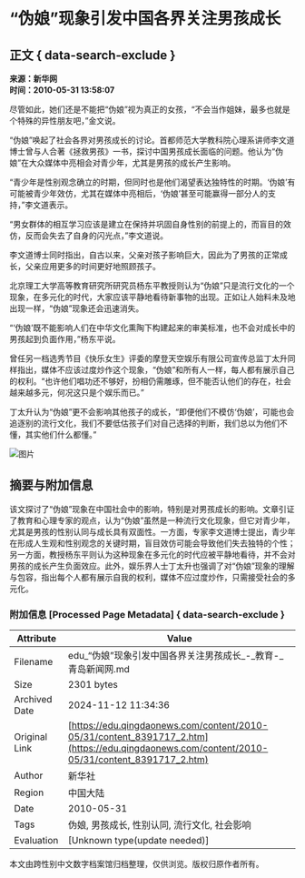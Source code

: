# “伪娘”现象引发中国各界关注男孩成长

## 正文 { data-search-exclude }


**来源：新华网**  
**时间：2010-05-31 13:58:07**

尽管如此，她们还是不能把“伪娘”视为真正的女孩，“不会当作姐妹，最多也就是个特殊的异性朋友吧，”金文说。

“伪娘”唤起了社会各界对男孩成长的讨论。首都师范大学教科院心理系讲师李文道博士曾与人合著《拯救男孩》一书，探讨中国男孩成长面临的问题。他认为“伪娘”在大众媒体中亮相会对青少年，尤其是男孩的成长产生影响。

“青少年是性别观念确立的时期，但同时也是他们渴望表达独特性的时期。‘伪娘’有可能被青少年效仿，尤其在媒体中亮相后，‘伪娘’甚至可能赢得一部分人的支持，”李文道表示。

“男女群体的相互学习应该是建立在保持并巩固自身性别的前提上的，而盲目的效仿，反而会失去了自身的闪光点，”李文道说。

李文道博士同时指出，自古以来，父亲对孩子影响巨大，因此为了男孩的正常成长，父亲应用更多的时间更好地照顾孩子。

北京理工大学高等教育研究所研究员杨东平教授则认为“伪娘”只是流行文化的一个现象，在多元化的时代，大家应该平静地看待新事物的出现。正如让人始料未及地出现一样，“伪娘”现象还会迅速消失。

“‘伪娘’既不能影响人们在中华文化熏陶下构建起来的审美标准，也不会对成长中的男孩起到负面作用，”杨东平说。

曾任另一档选秀节目《快乐女生》评委的摩登天空娱乐有限公司宣传总监丁太升同样指出，媒体不应该过度炒作这个现象，“伪娘”和所有人一样，每人都有展示自己的权利。“也许他们唱功还不够好，扮相仍需雕琢，但不能否认他们的存在，社会越来越多元，何况这只是个娱乐而已。”

丁太升认为“伪娘”更不会影响其他孩子的成长，“即便他们不模仿‘伪娘’，可能也会追逐别的流行文化，我们不要低估孩子们对自己选择的判断，我们总以为他们不懂，其实他们什么都懂。”

![图片](http://t.qingdaonews.com/images/mblog_logo.gif)

## 摘要与附加信息

<!-- tcd_abstract -->
该文探讨了“伪娘”现象在中国社会中的影响，特别是对男孩成长的影响。文章引证了教育和心理专家的观点，认为“伪娘”虽然是一种流行文化现象，但它对青少年，尤其是男孩的性别认同与成长具有双面性。一方面，专家李文道博士提出，青少年在形成人生观和性别观念的关键时期，盲目效仿可能会导致他们失去独特的个性；另一方面，教授杨东平则认为这种现象在多元化的时代应被平静地看待，并不会对男孩的成长产生负面效应。此外，娱乐界人士丁太升也强调了对“伪娘”现象的理解与包容，指出每个人都有展示自我的权利，媒体不应过度炒作，只需接受社会的多元化。
<!-- tcd_abstract_end -->

### 附加信息 [Processed Page Metadata] { data-search-exclude }

| Attribute       | Value                                  |
|-----------------|----------------------------------------|
| Filename        | edu_“伪娘”现象引发中国各界关注男孩成长_-_教育-_青岛新闻网.md                             |
| Size            | 2301 bytes                           |
| Archived Date   | 2024-11-12 11:34:36                             |
| Original Link   | [https://edu.qingdaonews.com/content/2010-05/31/content_8391717_2.htm](https://edu.qingdaonews.com/content/2010-05/31/content_8391717_2.htm)                       |
| Author          | 新华社                               |
| Region          | 中国大陆                               |
| Date            | 2010-05-31                                 |
| Tags            | 伪娘, 男孩成长, 性别认同, 流行文化, 社会影响                                 |
| Evaluation            | [Unknown type(update needed)]                                 |
<!-- tcd_table_end -->

本文由跨性别中文数字档案馆归档整理，仅供浏览。版权归原作者所有。
